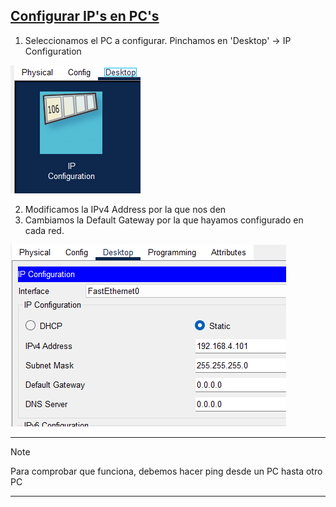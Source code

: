 ## [Configurar IP's en PC's](README.md)

1. Seleccionamos el PC a configurar. Pinchamos en 'Desktop' -> IP Configuration

![imagen1](img/ip1.png)

2. Modificamos la IPv4 Address por la que nos den
3. Cambiamos la Default Gateway por la que hayamos configurado en cada red.

![imagen2](img/ip2.png)

---
> [!NOTE]
> Para comprobar que funciona, debemos hacer ping desde un PC hasta otro PC

---
